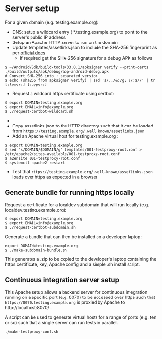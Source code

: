 # Server setup

For a given domain (e.g. testing.example.org):

* DNS: setup a wildcard entry ( *.testing.example.org) to point to the server's public IP address.  
* Setup an Apache HTTP server to run on the domain
* Update templates/assetlinks.json to include the SHA-256 fingerprint as per [official docs](https://developer.android.com/training/app-links#manage-verify)
    * If required get the SHA-256 signature for a debug APK as follows
```
$ ~/Android/Sdk/build-tools/33.0.1/apksigner verify --print-certs ./build/outputs/apk/debug/app-android-debug.apk
# Convert SHA-256 into : separated version
$ echo (sha256 from apksigner verify) | sed 's/../&:/g; s/:$//' | tr [:lower:] [:upper:]
```
* Request a wildcard https certificate using certbot:

```
$ export DOMAIN=testing.example.org
$ export EMAIL=info@example.org
$ ./request-certbot-wildcard.sh
```
* 
* Copy assetlinks.json to the HTTP directory such that it can be loaded from ```https://testing.example.org/.well-known/assetlinks.json```
* Add an Apache virtual host for testing.example.org :

```
$ export DOMAIN=testing.example.org
$ sed "s/DOMAIN/$DOMAIN/g" templates/001-testproxy-root.conf > /etc/apache2/sites-available/001-testproxy-root.conf
$ a2ensite 001-testproxy-root.conf
$ systemctl apache2 restart
```

* Test that ```https://testing.example.org/.well-known/assetlinks.json``` loads over https as expected in a browser

## Generate bundle for running https locally

Request a certificate for a localdev subdomain that will run locally (e.g. localdev.testing.example.org):
```
$ export DOMAIN=testing.example.org
$ export EMAIL=info@example.org
$ ./request-certbot-subdomain.sh
```

Generate a bundle that can then be installed on a developer laptop:
```
export DOMAIN=testing.example.org
$ ./make-subdomain-bundle.sh
```
This generates a .zip to be copied to the developer's laptop containing the https certificate, key, Apache config and a 
simple .sh install script.


## Continuous integration server setup

This Apache setup allows a backend server for continuous integration running on a specific port (e.g. 8070) to
be accessed over https such that ```https://8070.testing.example.org``` is proxied by Apache to http://localhost:8070/ .

A script can be used to generate virtual hosts for a range of ports (e.g. ten or so) such that a single server can
run tests in parallel.

```
./make-testproxy-conf.sh
```




